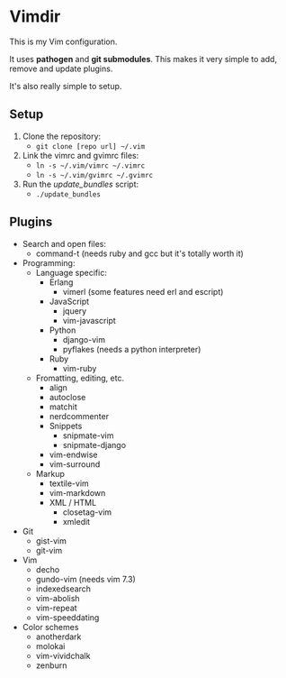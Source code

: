 # Vimdir

This is my Vim configuration.

It uses **pathogen** and **git submodules**. This makes it very simple to add,
remove and update plugins.

It's also really simple to setup.

## Setup

1. Clone the repository:
    * <code>git clone [repo url] ~/.vim</code>
2. Link the vimrc and gvimrc files:
    * <code>ln -s ~/.vim/vimrc ~/.vimrc</code>
    * <code>ln -s ~/.vim/gvimrc ~/.gvimrc</code>
3. Run the *update_bundles* script:
    * <code>./update_bundles</code>

## Plugins

* Search and open files:
    * command-t (needs ruby and gcc but it's totally worth it)
* Programming:
    * Language specific:
        * Erlang
            * vimerl (some features need erl and escript)
        * JavaScript
            * jquery
            * vim-javascript
        * Python
            * django-vim
            * pyflakes (needs a python interpreter)
        * Ruby
            * vim-ruby
    * Fromatting, editing, etc.
        * align
        * autoclose
        * matchit
        * nerdcommenter
        * Snippets
            * snipmate-vim
            * snipmate-django
        * vim-endwise
        * vim-surround
    * Markup
        * textile-vim
        * vim-markdown
        * XML / HTML
            * closetag-vim
            * xmledit
* Git
    * gist-vim
    * git-vim
* Vim
    * decho
    * gundo-vim (needs vim 7.3)
    * indexedsearch
    * vim-abolish
    * vim-repeat
    * vim-speeddating
* Color schemes
    * anotherdark
    * molokai
    * vim-vividchalk
    * zenburn

